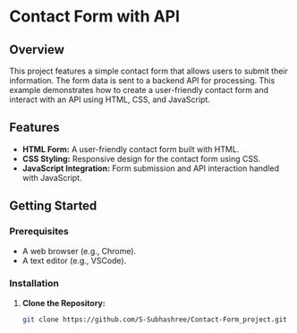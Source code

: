 # Contact Form with API

## Overview

This project features a simple contact form that allows users to submit their information. The form data is sent to a backend API for processing. This example demonstrates how to create a user-friendly contact form and interact with an API using HTML, CSS, and JavaScript.

## Features

- **HTML Form:** A user-friendly contact form built with HTML.
- **CSS Styling:** Responsive design for the contact form using CSS.
- **JavaScript Integration:** Form submission and API interaction handled with JavaScript.
## Getting Started

### Prerequisites

- A web browser (e.g., Chrome).
- A text editor (e.g., VSCode).

### Installation

1. **Clone the Repository:**

   ```sh
   git clone https://github.com/S-Subhashree/Contact-Form_project.git
